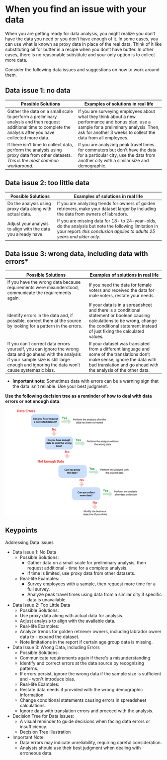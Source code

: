 # When you find an issue with your data

When you are getting ready for data analysis, you might realize you don’t have the data you need or you don’t have enough of it. In some cases, you can use what is known as proxy data in place of the real data. Think of it like substituting oil for butter in a recipe when you don’t have butter. In other cases, there is no reasonable substitute and your only option is to collect more data.

Consider the following data issues and suggestions on how to work around them.

## Data issue 1: no data

|**Possible Solutions**|**Examples of solutions in real life**|
|----------------------|--------------------------------------|
|Gather the data on a small scale to perform a preliminary analysis and then request additional time to complete the analysis after you have collected more data.|If you are surveying employees about what they think about a new performance and bonus plan, use a sample for a preliminary analysis. Then, ask for another 3 weeks to collect the data from all employees.|
|If there isn’t time to collect data, perform the analysis using proxy data from other datasets. *This is the most common workaround.*|If you are analyzing peak travel times for commuters but don’t have the data for a particular city, use the data from another city with a similar size and demographic.|

## Data issue 2: too little data

|**Possible Solutions**|**Examples of solutions in real life**|
|----------------------|--------------------------------------|
|Do the analysis using proxy data along with actual data.|If you are analyzing trends for owners of golden retrievers, make your dataset larger by including the data from owners of labradors.|
|Adjust your analysis to align with the data you already have.|If you are missing data for 18- to 24-year-olds, do the analysis but note the following limitation in your report: *this conclusion applies to adults 25 years and older only.*|

## Data issue 3: wrong data, including data with errors*

|**Possible Solutions**|**Examples of solutions in real life**|
|----------------------|--------------------------------------|
|If you have the wrong data because requirements were misunderstood, communicate the requirements again.|If you need the data for female voters and received the data for male voters, restate your needs.|
|Identify errors in the data and, if possible, correct them at the source by looking for a pattern in the errors.|If your data is in a spreadsheet and there is a conditional statement or boolean causing calculations to be wrong, change the conditional statement instead of just fixing the calculated values.|
|If you can’t correct data errors yourself, you can ignore the wrong data and go ahead with the analysis if your sample size is still large enough and ignoring the data won’t cause systemazic bias. |If your dataset was translated from a different language and some of the translations don’t make sense, ignore the data with bad translation and go ahead with the analysis of the other data.|

* **Important note**: Sometimes data with errors can be a warning sign that the data isn’t reliable. Use your best judgment.

**Use the following decision tree as a reminder of how to deal with data errors or not enough data:**

![This illustration is a decision tree showing four possible decisions to make in order to work around data issues.](./resources/img-1.png)

## Keypoints

Addressing Data Issues

* Data Issue 1: No Data
  * Possible Solutions:
    * Gather data on a small scale for preliminary analysis, then request additional - time for a complete analysis.
    * If time is limited, use proxy data from other datasets.
  * Real-life Examples:
    * Survey employees with a sample, then request more time for a full survey.
    * Analyze peak travel times using data from a similar city if specific data is unavailable.
* Data Issue 2: Too Little Data
  * Possible Solutions:
  * Use proxy data along with actual data for analysis.
  * Adjust analysis to align with the available data.
  * Real-life Examples:
  * Analyze trends for golden retriever owners, including labrador owner data to - expand the dataset.
  * Note limitations in the report if certain age group data is missing.
* Data Issue 3: Wrong Data, Including Errors
  * Possible Solutions:
  * Communicate requirements again if there's a misunderstanding.
  * Identify and correct errors at the data source by recognizing patterns.
  * If errors persist, ignore the wrong data if the sample size is sufficient and - won't introduce bias.
  * Real-life Examples:
  * Restate data needs if provided with the wrong demographic information.
  * Change conditional statements causing errors in spreadsheet calculations.
  * Ignore data with translation errors and proceed with the analysis.
* Decision Tree for Data Issues:
  * A visual reminder to guide decisions when facing data errors or insufficiency.
  * Decision Tree Illustration
* Important Note:
  * Data errors may indicate unreliability, requiring careful consideration.
  * Analysts should use their best judgment when dealing with erroneous data.